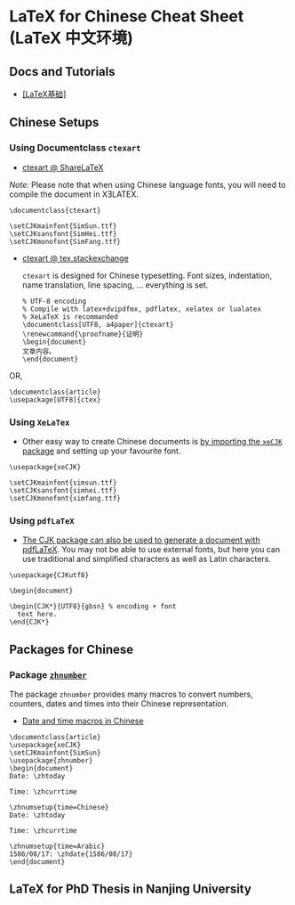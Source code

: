 # LaTeX for Chinese Cheat Sheet (LaTeX 中文环境)

## Docs and Tutorials

- [[LaTeX基础]](http://olliewiki.com/NoteBook/latex/latexnote.html)

## Chinese Setups

### Using Documentclass `ctexart`

- [ctexart @ ShareLaTeX](https://www.sharelatex.com/learn/Chinese#Simplified_Chinese_with_ctex_classes)

*Note:* Please note that when using Chinese language fonts, 
you will need to compile the document in XƎLATEX.

```
\documentclass{ctexart}
 
\setCJKmainfont{SimSun.ttf}
\setCJKsansfont{SimHei.ttf}
\setCJKmonofont{SimFang.ttf}
```

- [ctexart @ tex.stackexchange](http://tex.stackexchange.com/a/17637/23098)

  `ctexart` is designed for Chinese typesetting. 
  Font sizes, indentation, name translation, line spacing, ... everything is set.
  
  ```
  % UTF-8 encoding
  % Compile with latex+dvipdfmx, pdflatex, xelatex or lualatex
  % XeLaTeX is recommanded
  \documentclass[UTF8, a4paper]{ctexart}
  \renewcommand{\proofname}{证明}
  \begin{document}
  文章内容。
  \end{document}
  ```
 OR,
 
 ```
 \documentclass{article}
 \usepackage[UTF8]{ctex}
 ```
 
### Using `XeLaTex`

- Other easy way to create Chinese documents is 
[by importing the `xeCJK` package](https://www.sharelatex.com/learn/Chinese#XeLaTeX)
and setting up your favourite font.

```
\usepackage{xeCJK}
 
\setCJKmainfont{simsun.ttf}
\setCJKsansfont{simhei.ttf}
\setCJKmonofont{simfang.ttf}
```

### Using `pdfLaTeX`

- [The CJK package can also be used to generate a document with pdfLaTeX](https://www.sharelatex.com/learn/Chinese#pdfLaTeX).
You may not be able to use external fonts, but here you can use traditional and 
simplified characters as well as Latin characters.

```
\usepackage{CJKutf8}
 
\begin{document}
 
\begin{CJK*}{UTF8}{gbsn} % encoding + font
  text here.
\end{CJK*}
```

## Packages for Chinese

### Package [`zhnumber`](http://www.ctan.org/pkg/zhnumber)

The package `zhnumber` provides many macros to convert numbers, counters, dates and times into their Chinese representation.

- [Date and time macros in Chinese](http://tex.stackexchange.com/a/96395/23098)

```
\documentclass{article}
\usepackage{xeCJK}
\setCJKmainfont{SimSun}
\usepackage{zhnumber}
\begin{document}
Date: \zhtoday

Time: \zhcurrtime

\zhnumsetup{time=Chinese}
Date: \zhtoday

Time: \zhcurrtime

\zhnumsetup{time=Arabic}
1586/08/17: \zhdate{1586/08/17}
\end{document}
```


## LaTeX for PhD Thesis in Nanjing University

